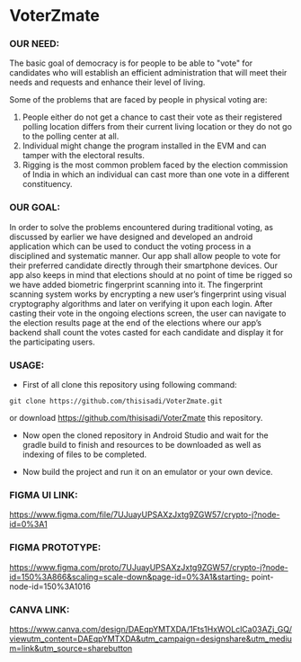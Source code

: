 # VoterZmate

### **OUR NEED:**

The basic goal of democracy is for people to be able to "vote" for candidates who will establish an efficient administration that will meet their needs and requests and enhance their level of living. 

Some of the problems that are faced by people in physical voting are:

1. People either do not get a chance to cast their vote as their registered polling location differs from their current living location or they do not go to the polling center at all.
1. Individual might change the program installed in the EVM and can tamper with the electoral results.
1. Rigging is the most common problem faced by the election commission of India in which an individual can cast more than one vote in a different constituency.

### **OUR GOAL:**

In order to solve the problems encountered during traditional voting, as discussed by earlier we have designed and developed an android application which can be used to conduct the voting process in a disciplined and systematic manner. Our app shall allow people to vote for their preferred candidate directly through their smartphone devices. Our app also keeps in mind that elections should at no point of time be rigged so we have added biometric fingerprint scanning into it. The fingerprint scanning system works by encrypting a new user’s fingerprint using visual cryptography algorithms and later on verifying it upon each login. After casting their vote in the ongoing elections screen, the user can navigate to the election results page at the end of the elections where our app’s backend shall count the votes casted for each candidate and display it for the participating users.

### **USAGE:**

- First of all clone this repository using following command:

```git clone https://github.com/thisisadi/VoterZmate.git```

or download https://github.com/thisisadi/VoterZmate this repository.


- Now open the cloned repository in Android Studio and wait for the gradle build to finish and resources to be downloaded as well as indexing of files to be completed. 


- Now build the project and run it on an emulator or your own device.


### **FIGMA UI LINK:**
https://www.figma.com/file/7UJuayUPSAXzJxtg9ZGW57/crypto-j?node-id=0%3A1

### **FIGMA PROTOTYPE:**
https://www.figma.com/proto/7UJuayUPSAXzJxtg9ZGW57/crypto-j?node-id=150%3A866&scaling=scale-down&page-id=0%3A1&starting- point-node-id=150%3A1016

### **CANVA LINK:**
https://www.canva.com/design/DAEqpYMTXDA/1Fts1HxWOLclCa03AZj_GQ/viewutm_content=DAEqpYMTXDA&utm_campaign=designshare&utm_medium=link&utm_source=sharebutton

